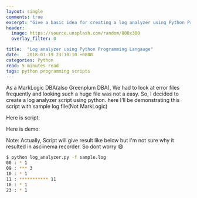 ```yaml
---
layout: single
comments: true
excerpt: "Give a basic idea for creating a log analyzer using Python Programming"
header:
  image: https://source.unsplash.com/random/800x300
  overlay_filter: 0

title:  "Log analyzer using Python Programming Langauge"
date:   2018-01-19 23:10:10 +0800
categories: Python
read: 5 minutes read
tags: python programming scripts
---
```


As a MarkLogic DBA(also Greenplum DBA), We had to look at error files frequently and looking such a huge file was not a easy. So, I decided to create a log analyzer script using python. here I'll be demonstrating this script with sample log file(Not MarkLogic)

Here is script:

<script src="https://gist.github.com/pgyogesh/43c93aa87adb815e7eef2c112f72c3c3.js"></script>

Here is demo:

<script src="https://asciinema.org/a/KDb3eEYVWjDDzEyY3uY7ztN8A.js" id="asciicast-KDb3eEYVWjDDzEyY3uY7ztN8A" async></script>

Note: Actually, Script will give result like below but I'm not sure why it resulted in asciinema recorder. So dont worry :smile:

```bash
$ python log_analyzer.py -f sample.log
00 : * 1
09 : *** 3
10 : * 1
11 : *********** 11
18 : * 1
23 : * 1
```
